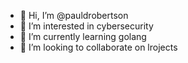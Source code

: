 - 👋 Hi, I’m @pauldrobertson
- 👀 I’m interested in cybersecurity
- 🌱 I’m currently learning golang
- 💞️ I’m looking to collaborate on lrojects
  

<!---
pauldrobertson/pauldrobertson is a ✨ special ✨ repository because its `README.md` (this file) appears on your GitHub profile.
You can click the Preview link to take a look at your changes.
--->
